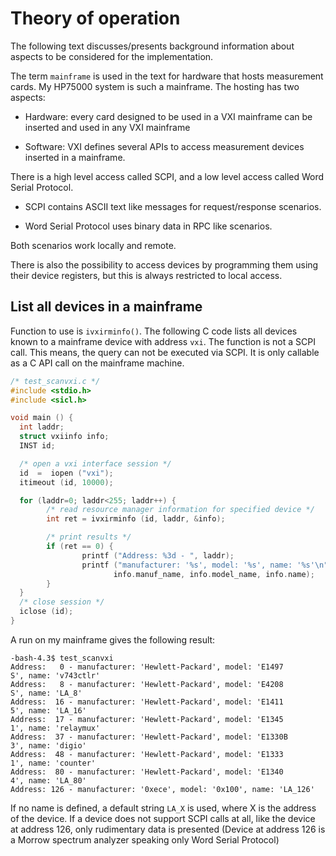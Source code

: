 # Theory of operation
The following text discusses/presents background information about aspects to be considered for 
the implementation.

The term ```mainframe``` is used in the text for hardware that hosts measurement cards. My HP75000 system
is such a mainframe. The hosting has two aspects:

* Hardware: every card designed to be used in a VXI mainframe can be inserted and used in 
any VXI mainframe

* Software: VXI defines several APIs to access measurement devices inserted in a mainframe.

There is a high level access called SCPI, and a low level access called Word Serial Protocol.

* SCPI contains ASCII text like messages for request/response scenarios.

* Word Serial Protocol uses binary data in RPC like scenarios.

Both scenarios work locally and remote.

There is also the possibility to access devices by programming them using their device registers,
but this is always restricted to local access.

## List all devices in a mainframe
Function to use is ```ivxirminfo()```. The following C code lists all devices known to a
mainframe device with address ```vxi```. The function is not a SCPI call. 
This means, the query can not be executed via SCPI. It is only callable as a C API call
on the mainframe machine.


```c
/* test_scanvxi.c */
#include <stdio.h>
#include <sicl.h>

void main () {
  int laddr;
  struct vxiinfo info;
  INST id;

  /* open a vxi interface session */
  id  =  iopen ("vxi");
  itimeout (id, 10000);

  for (laddr=0; laddr<255; laddr++) {
        /* read resource manager information for specified device */
        int ret = ivxirminfo (id, laddr, &info);

        /* print results */
        if (ret == 0) {
                printf ("Address: %3d - ", laddr);
                printf ("manufacturer: '%s', model: '%s', name: '%s'\n",
                       info.manuf_name, info.model_name, info.name);
        }
  }
  /* close session */
  iclose (id);
}
```

A run on my mainframe gives the following result:
```
-bash-4.3$ test_scanvxi
Address:   0 - manufacturer: 'Hewlett-Packard', model: 'E1497         S', name: 'v743ctlr'
Address:   8 - manufacturer: 'Hewlett-Packard', model: 'E4208         S', name: 'LA_8'
Address:  16 - manufacturer: 'Hewlett-Packard', model: 'E1411         5', name: 'LA_16'
Address:  17 - manufacturer: 'Hewlett-Packard', model: 'E1345         1', name: 'relaymux'
Address:  37 - manufacturer: 'Hewlett-Packard', model: 'E1330B        3', name: 'digio'
Address:  48 - manufacturer: 'Hewlett-Packard', model: 'E1333         1', name: 'counter'
Address:  80 - manufacturer: 'Hewlett-Packard', model: 'E1340         4', name: 'LA_80'
Address: 126 - manufacturer: '0xece', model: '0x100', name: 'LA_126'
```
If no name is defined, a default string ```LA_X``` is used, where X is the address of the device.
If a device does not support SCPI calls at all, like the device at address 126, only 
rudimentary data is presented (Device at address 126 is a Morrow spectrum analyzer speaking only
Word Serial Protocol)